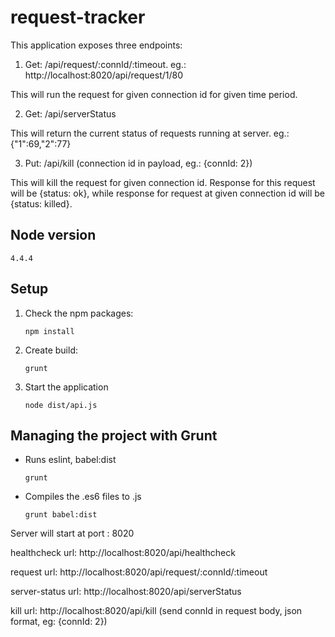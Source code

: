 # request-tracker

This application exposes three endpoints:

1. Get: /api/request/:connId/:timeout. eg.: http://localhost:8020/api/request/1/80

This will run the request for given connection id for given time period.

2. Get: /api/serverStatus

This will return the current status of requests running at server. eg.: {"1":69,"2":77}

3. Put: /api/kill (connection id in payload, eg.: {connId: 2})

This will kill the request for given connection id. Response for this request will be {status: ok}, while response
for request at given connection id will be {status: killed}.

## Node version

    4.4.4

## Setup

1. Check the npm packages:

    ```
    npm install
    ```

2. Create build:

    ```
    grunt
    ```

2. Start the application

    ```
    node dist/api.js
    ```

## Managing the project with Grunt

* Runs eslint, babel:dist

    ```
    grunt
    ```

* Compiles the .es6 files to .js

    ```
    grunt babel:dist
    ```

Server will start at port : 8020

healthcheck url: http://localhost:8020/api/healthcheck

request url: http://localhost:8020/api/request/:connId/:timeout

server-status url: http://localhost:8020/api/serverStatus

kill url: http://localhost:8020/api/kill (send connId in request body, json format, eg: {connId: 2})

